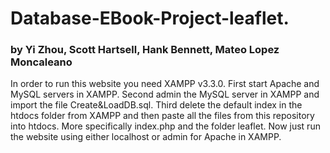 # Database-EBook-Project-leaflet.
### by Yi Zhou, Scott Hartsell, Hank Bennett, Mateo Lopez Moncaleano
In order to run this website you need XAMPP v3.3.0.
First start Apache and MySQL servers in XAMPP.
Second admin the MySQL server in XAMPP and import the file Create&LoadDB.sql.
Third delete the default index in the htdocs folder from XAMPP and then paste all the files from this repository into htdocs. More specifically index.php and the folder leaflet.
Now just run the website using either localhost or admin for Apache in XAMPP.
